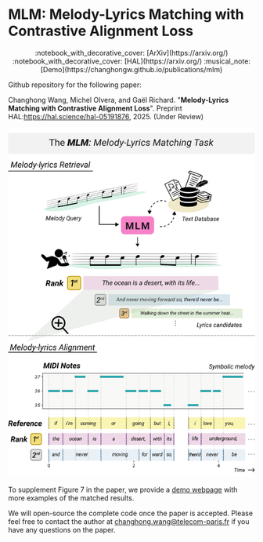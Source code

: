 # MLM: Melody-Lyrics Matching with Contrastive Alignment Loss

<p align="center">
:notebook_with_decorative_cover: [ArXiv](https://arxiv.org/)
:notebook_with_decorative_cover: [HAL](https://arxiv.org/)
:musical_note: [Demo](https://changhongw.github.io/publications/mlm)
</p>

Github repository for the following paper:

Changhong Wang, Michel Olvera, and Gaël Richard. "**Melody-Lyrics Matching with Contrastive Alignment Loss**". Preprint HAL:https://hal.science/hal-05191876, 2025. (Under Review)

<p align="center">
<img src="assets/MLM_fig1.png" width="600" />
</p>

To supplement Figure 7 in the paper, we provide a [demo webpage](https://changhongw.github.io/publications/mlm) with more examples of the matched results.

We will open-source the complete code once the paper is accepted. Please feel free to contact the author at changhong.wang@telecom-paris.fr if you have any questions on the paper.
